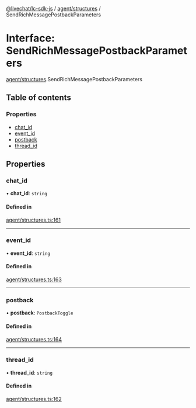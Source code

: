 [@livechat/lc-sdk-js](../README.md) / [agent/structures](../modules/agent_structures.md) / SendRichMessagePostbackParameters

# Interface: SendRichMessagePostbackParameters

[agent/structures](../modules/agent_structures.md).SendRichMessagePostbackParameters

## Table of contents

### Properties

- [chat\_id](agent_structures.SendRichMessagePostbackParameters.md#chat_id)
- [event\_id](agent_structures.SendRichMessagePostbackParameters.md#event_id)
- [postback](agent_structures.SendRichMessagePostbackParameters.md#postback)
- [thread\_id](agent_structures.SendRichMessagePostbackParameters.md#thread_id)

## Properties

### chat\_id

• **chat\_id**: `string`

#### Defined in

[agent/structures.ts:161](https://github.com/livechat/lc-sdk-js/blob/951da85/src/agent/structures.ts#L161)

___

### event\_id

• **event\_id**: `string`

#### Defined in

[agent/structures.ts:163](https://github.com/livechat/lc-sdk-js/blob/951da85/src/agent/structures.ts#L163)

___

### postback

• **postback**: `PostbackToggle`

#### Defined in

[agent/structures.ts:164](https://github.com/livechat/lc-sdk-js/blob/951da85/src/agent/structures.ts#L164)

___

### thread\_id

• **thread\_id**: `string`

#### Defined in

[agent/structures.ts:162](https://github.com/livechat/lc-sdk-js/blob/951da85/src/agent/structures.ts#L162)
